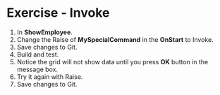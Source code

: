 ﻿# Exercise - Invoke

1.  In **ShowEmployee**.
2.	Change the Raise of **MySpecialCommand** in the **OnStart** to Invoke.
3.	Save changes to Git.
4.  Build and test.
4.  Notice the grid will not show data until you press **OK** button in the message box.
5.  Try it again with Raise.
7.  Save changes to Git.

